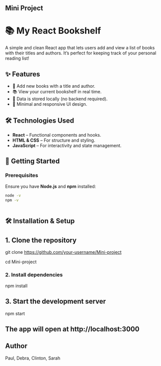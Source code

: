 ## Mini Project

# 📚 My React Bookshelf

A simple and clean React app that lets users add and view a list of books with their titles and authors. It’s perfect for keeping track of your personal reading list!


## ✨ Features

- 📖 Add new books with a title and author.
- 📚 View your current bookshelf in real time.
- 💾 Data is stored locally (no backend required).
- 🎨 Minimal and responsive UI design.

## 🛠️ Technologies Used

- **React** – Functional components and hooks.
- **HTML & CSS** – For structure and styling.
- **JavaScript** – For interactivity and state management.

## 🚀 Getting Started

### Prerequisites

Ensure you have **Node.js** and **npm** installed:

```bash
node -v
npm -v
 
 ```
## 🛠️ Installation & Setup

## 1. Clone the repository
git clone https://github.com/your-username/Mini-project

cd Mini-project

### 2. Install dependencies
npm install

## 3. Start the development server
npm start

## The app will open at http://localhost:3000

## Author
Paul, Debra, Clinton, Sarah






